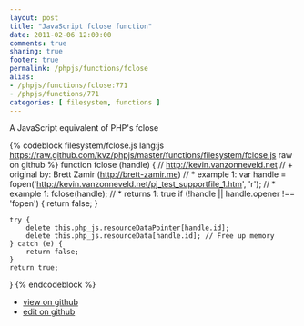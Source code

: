 ```yaml
---
layout: post
title: "JavaScript fclose function"
date: 2011-02-06 12:00:00
comments: true
sharing: true
footer: true
permalink: /phpjs/functions/fclose
alias:
- /phpjs/functions/fclose:771
- /phpjs/functions/771
categories: [ filesystem, functions ]
---
```

A JavaScript equivalent of PHP's fclose
<!-- more -->
{% codeblock filesystem/fclose.js lang:js https://raw.github.com/kvz/phpjs/master/functions/filesystem/fclose.js raw on github %}
function fclose (handle) {
    // http://kevin.vanzonneveld.net
    // +   original by: Brett Zamir (http://brett-zamir.me)
    // *     example 1: var handle = fopen('http://kevin.vanzonneveld.net/pj_test_supportfile_1.htm', 'r');
    // *     example 1: fclose(handle);
    // *     returns 1: true
    if (!handle || handle.opener !== 'fopen') {
        return false;
    }

    try {
        delete this.php_js.resourceDataPointer[handle.id];
        delete this.php_js.resourceData[handle.id]; // Free up memory
    } catch (e) {
        return false;
    }
    return true;
}
{% endcodeblock %}
<ul>
 <li><a href="https://github.com/kvz/phpjs/blob/master/functions/filesystem/fclose.js">view on github</a></li>
 <li><a href="https://github.com/kvz/phpjs/edit/master/functions/filesystem/fclose.js">edit on github</a></li>
</ul>

